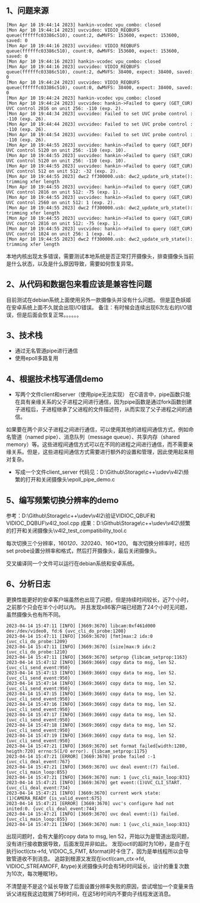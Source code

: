 ## 1、问题来源
```
[Mon Apr 10 19:44:14 2023] hankin-vcodec vpu_combo: closed
[Mon Apr 10 19:44:14 2023] uvcvideo: VIDIO_REQBUFS queue(ffffffc03386c510), count:2, dwMVFS: 153600, expect: 153600, saved: 0
[Mon Apr 10 19:44:16 2023] uvcvideo: VIDIO_REQBUFS queue(ffffffc03386c510), count:0, dwMVFS: 153600, expect: 153600, saved: 0
[Mon Apr 10 19:44:16 2023] hankin-vcodec vpu_combo: closed
[Mon Apr 10 19:44:16 2023] uvcvideo: VIDIO_REQBUFS queue(ffffffc03386c510), count:2, dwMVFS: 38400, expect: 38400, saved: 0
[Mon Apr 10 19:44:24 2023] uvcvideo: VIDIO_REQBUFS queue(ffffffc03386c510), count:0, dwMVFS: 38400, expect: 38400, saved: 0
[Mon Apr 10 19:44:24 2023] hankin-vcodec vpu_combo: closed
[Mon Apr 10 19:44:24 2023] uvcvideo: hankin->Failed to query (GET_CUR) UVC control 2816 on unit 256: -110 (exp. 2).
[Mon Apr 10 19:44:34 2023] uvcvideo: Failed to set UVC probe control : -110 (exp. 26).
[Mon Apr 10 19:44:44 2023] uvcvideo: Failed to set UVC probe control : -110 (exp. 26).
[Mon Apr 10 19:44:54 2023] uvcvideo: Failed to set UVC probe control : -110 (exp. 26).
[Mon Apr 10 19:44:55 2023] uvcvideo: hankin->Failed to query (GET_DEF) UVC control 5120 on unit 256: -110 (exp. 10).
[Mon Apr 10 19:44:55 2023] uvcvideo: hankin->Failed to query (SET_CUR) UVC control 5120 on unit 256: -110 (exp. 10).
[Mon Apr 10 19:44:55 2023] uvcvideo: hankin->Failed to query (GET_CUR) UVC control 512 on unit 512: -32 (exp. 2).
[Mon Apr 10 19:44:55 2023] dwc2 ff300000.usb: dwc2_update_urb_state(): trimming xfer length
[Mon Apr 10 19:44:55 2023] uvcvideo: hankin->Failed to query (GET_CUR) UVC control 2816 on unit 512: -75 (exp. 1).
[Mon Apr 10 19:44:55 2023] uvcvideo: hankin->Failed to query (GET_CUR) UVC control 2560 on unit 512: 1 (exp. 2).
[Mon Apr 10 19:44:55 2023] dwc2 ff300000.usb: dwc2_update_urb_state(): trimming xfer length
[Mon Apr 10 19:44:55 2023] uvcvideo: hankin->Failed to query (GET_CUR) UVC control 2816 on unit 512: -75 (exp. 1).
[Mon Apr 10 19:44:55 2023] uvcvideo: hankin->Failed to query (GET_CUR) UVC control 1024 on unit 256: 1 (exp. 4).
[Mon Apr 10 19:44:55 2023] dwc2 ff300000.usb: dwc2_update_urb_state(): trimming xfer length
```
本地内核出现太多错误，需要测试本地系统是否正常打开摄像头，排查摄像头当前是什么状态，以及是什么原因导致，需要如何恢复异常。

## 2、从代码和数据包来看应该是兼容性问题
目前测试在debian系统上面使用另外一款摄像头并没有什么问题。
但是蓝色妖姬在安卓系统上面不久就会出现I/O错误。
备注：有时候会连续出现6次左右的I/O错误，但是后面会恢复正常。。。。。。

## 3、技术栈
- 通过无名管道pipe进行通信
- 使用epoll多路复用

## 4、根据技术栈写通信demo
- 写两个文件client和server（使用pipe无法实现）
在C语言中，pipe函数只能在具有亲缘关系的父子进程之间进行通信，因为pipe函数是通过fork函数创建子进程后，子进程继承了父进程的文件描述符，从而实现了父子进程之间的通信。

如果要在两个非父子进程之间进行通信，可以使用其他的进程间通信方式，例如命名管道（named pipe）、消息队列（message queue）、共享内存（shared memory）等。这些进程间通信方式可以在不同的进程之间进行通信，而不需要亲缘关系。但是，这些进程间通信方式需要进行额外的设置和管理，因此使用起来相对复杂。

- 写成一个文件client_server
代码见：D:\Github\Storage\c++\udev\v4l2\频繁的打开和关闭摄像头\epoll_pipe_demo.c

## 5、编写频繁切换分辨率的demo
参考：D:\Github\Storage\c++\udev\v4l2\验证VIDIOC_QBUF和VIDIOC_DQBUF\v4l2_tool.cpp
成果：D:\Github\Storage\c++\udev\v4l2\频繁的打开和关闭摄像头\v4l2_test_compatibility_tool.c

每次切换三个分辨率，160*120、320*240、160*120。
每次切换分辨率时，经历set probe设置分辨率和格式，然后打开摄像头，最后关闭摄像头。

交叉编译同一个文件可以运行在debian系统和安卓系统。

## 6、分析日志
更换性能更好的安卓客户端虽然也出现了问题，但是持续时间较长，近7个小时，之前那个只会在半个小时以内。
并且发现x86客户端已经跑了24个小时无问题，虽然摄像头也有所不同。

```
2023-04-14 15:47:11 [INFO] [3669:3670] libcam:0xf461d000 dev:/dev/video0, fd:6 {uvc_cli_do_probe:1208}
2023-04-14 15:47:11 [INFO] [3669:3670] [fmt]max:2 idx:0 {uvc_cli_do_probe:1209}
2023-04-14 15:47:11 [INFO] [3669:3670] [size]max:9 idx:2 {uvc_cli_do_probe:1210}
2023-04-14 15:47:11 [INFO] [3669:3670] setprop {libcam_setprop:1163}
2023-04-14 15:47:12 [INFO] [3669:3669] copy data to msg, len 52. {uvc_cli_send_event:950}
2023-04-14 15:47:13 [INFO] [3669:3669] copy data to msg, len 52. {uvc_cli_send_event:950}
2023-04-14 15:47:14 [INFO] [3669:3669] copy data to msg, len 52. {uvc_cli_send_event:950}
2023-04-14 15:47:15 [INFO] [3669:3669] copy data to msg, len 52. {uvc_cli_send_event:950}
2023-04-14 15:47:16 [INFO] [3669:3669] copy data to msg, len 52. {uvc_cli_send_event:950}
2023-04-14 15:47:17 [INFO] [3669:3669] copy data to msg, len 52. {uvc_cli_send_event:950}
2023-04-14 15:47:18 [INFO] [3669:3669] copy data to msg, len 52. {uvc_cli_send_event:950}
2023-04-14 15:47:19 [INFO] [3669:3669] copy data to msg, len 52. {uvc_cli_send_event:950}
2023-04-14 15:47:21 [INFO] [3669:3670] set format failed[width:1280, heigth:720] errno:5(I/O error). {libcam_setprop:1175}
2023-04-14 15:47:21 [ERROR] [3669:3670] probe failed :-1 {uvc_cli_deal_event:767}
2023-04-14 15:47:21 [INFO] [3669:3670] uvc deal event:(7) failed. {uvc_cli_main_loop:855}
2023-04-14 15:47:21 [INFO] [3669:3670] num: 1 {uvc_cli_main_loop:831}
2023-04-14 15:47:21 [INFO] [3669:3670] get event:(1)UVC_CLI_START. {uvc_cli_deal_event:734}
2023-04-14 15:47:21 [INFO] [3669:3670] current work state:(1)CAMERA_READY {is_valid_event:675}
2023-04-14 15:47:21 [ERROR] [3669:3670] uvc's configure had not inited:0. {uvc_cli_deal_event:744}
2023-04-14 15:47:21 [INFO] [3669:3670] uvc deal event:(1) failed. {uvc_cli_main_loop:855}
2023-04-14 15:47:21 [INFO] [3669:3670] num: 1 {uvc_cli_main_loop:831}
```
出现问题时，会有大量的copy data to msg, len 52，开始以为是管道出现问题，没有进行接收数据导致，后面发现并非如此。
发现ioctl的超时为10秒，是由于在执行ioctl(ctx->fd, VIDIOC_S_FMT, &format)时卡住了，因为是单线程所以会导致管道收不到消息。
追踪到根源又发现在ioctl(cam_ctx->fd, VIDIOC_STREAMOFF, &type)关闭摄像头时会有5秒时间延长，设计的重复次数为10次，每次睡眠1秒。

不清楚是不是这个延长导致了后面设置分辨率失败的原因，尝试增加一个变量来告诉父进程我这边耽搁了5秒时间，在这5秒时间内不要向子线程发送消息。

